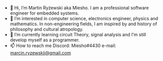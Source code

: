 - 👋 Hi, I’m Martin Ryżewski aka Miesho. I am a professional software engineer for embedded systems.
- 👀 I’m interested in computer science, electronics engineer, physics and mathematics. In non-engineering fields, I am inspired by and history of philosophy and cultural atropology.
- 🌱 I’m currently learning circuit Theory, signal analysis and I'm still develop myself as a programmer.
- 📫 How to reach me 
    Discord: Miesho#4430
    e-mail: marcin.ryzewskii@gmail.com

<!---
Miesho13/Miesho13 is a ✨ special ✨ repository because its `README.md` (this file) appears on your GitHub profile.
You can click the Preview link to take a look at your changes.
--->
